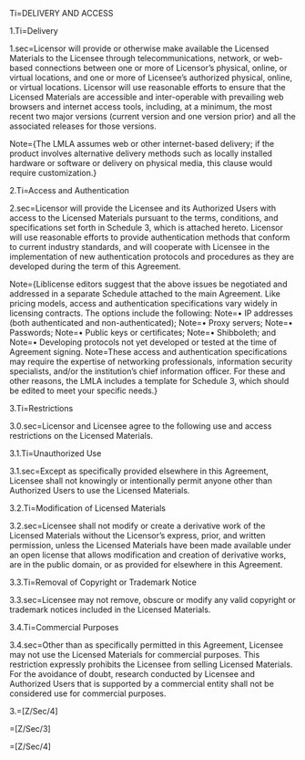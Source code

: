 Ti=DELIVERY AND ACCESS

1.Ti=Delivery

1.sec=Licensor will provide or otherwise make available the Licensed Materials to the Licensee through telecommunications, network, or web-based connections between one or more of Licensor’s physical, online, or virtual locations, and one or more of Licensee’s authorized physical, online, or virtual locations. Licensor will use reasonable efforts to ensure that the Licensed Materials are accessible and inter-operable with prevailing web browsers and internet access tools, including, at a minimum, the most recent two major versions (current version and one version prior) and all the associated releases for those versions.

Note={The LMLA assumes web or other internet-based delivery; if the product involves alternative delivery methods such as locally installed hardware or software or delivery on physical media, this clause would require customization.}

2.Ti=Access and Authentication

2.sec=Licensor will provide the Licensee and its Authorized Users with access to the Licensed Materials pursuant to the terms, conditions, and specifications set forth in Schedule 3, which is attached hereto. Licensor will use reasonable efforts to provide authentication methods that conform to current industry standards, and will cooperate with Licensee in the implementation of new authentication protocols and procedures as they are developed during the term of this Agreement.

Note={Liblicense editors suggest that the above issues be negotiated and addressed in a separate Schedule attached to the main Agreement. Like pricing models, access and authentication specifications vary widely in licensing contracts. The options include the following: 
Note=•	IP addresses (both authenticated and non-authenticated);
Note=•	Proxy servers; 
Note=•	Passwords; 
Note=•	Public keys or certificates;
Note=•	Shibboleth; and
Note=•	Developing protocols not yet developed or tested at the time of Agreement signing. 
Note=These access and authentication specifications may require the expertise of networking professionals, information security specialists, and/or the institution’s chief information officer. For these and other reasons, the LMLA includes a template for Schedule 3, which should be edited to meet your specific needs.}

3.Ti=Restrictions

3.0.sec=Licensor and Licensee agree to the following use and access restrictions on the Licensed Materials.

3.1.Ti=Unauthorized Use

3.1.sec=Except as specifically provided elsewhere in this Agreement, Licensee shall not knowingly or intentionally permit anyone other than Authorized Users to use the Licensed Materials.

3.2.Ti=Modification of Licensed Materials

3.2.sec=Licensee shall not modify or create a derivative work of the Licensed Materials without the Licensor’s express, prior, and written permission, unless the Licensed Materials have been made available under an open license that allows modification and creation of derivative works, are in the public domain, or as provided for elsewhere in this Agreement.

3.3.Ti=Removal of Copyright or Trademark Notice

3.3.sec=Licensee may not remove, obscure or modify any valid copyright or trademark notices included in the Licensed Materials. 

3.4.Ti=Commercial Purposes

3.4.sec=Other than as specifically permitted in this Agreement, Licensee may not use the Licensed Materials for commercial purposes. This restriction expressly prohibits the Licensee from selling Licensed Materials. For the avoidance of doubt, research conducted by Licensee and Authorized Users that is supported by a commercial entity shall not be considered use for commercial purposes.

3.=[Z/Sec/4]

=[Z/Sec/3]

=[Z/Sec/4]